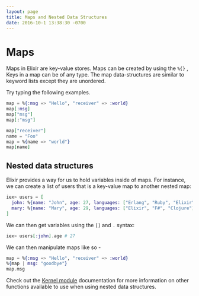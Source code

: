 ```yaml
---
layout: page
title: Maps and Nested Data Structures
date: 2016-10-1 13:38:30 -0700
---
```



# Maps

Maps in Elixir are key-value stores. Maps can be created by using the `%{}` , Keys in a map can be of any type. The map data-structures are similar to keyword lists except they are unordered.

Try typing the following examples.

```elixir
map = %{:msg => "Hello", "receiver" => :world}
map[:msg]
map["msg"]
map[:"msg"]
```

```elixir
map["receiver"]
name = "Foo"
map = %{name => "world"}
map[name]
```

## Nested data structures

Elixir provides a way for us to hold variables inside of maps. For instance, we can create a list of users that is a key-value map to another nested map:

```elixir
iex> users = [
  john: %{name: "John", age: 27, languages: ["Erlang", "Ruby", "Elixir"]},
  mary: %{name: "Mary", age: 29, languages: ["Elixir", "F#", "Clojure"]}
]
```

We can then get variables using the `[]` and `.` syntax:

```elixir
iex> users[:john].age # 27
```

We can then manipulate maps like so -

```elixir
map = %{:msg => "Hello", "receiver" => :world}
%{map | msg: "goodbye"}
map.msg
```

Check out the [Kernel module](http://elixir-lang.org/docs/stable/elixir/Kernel.html) documentation for more information on other functions available to use when using nested data structures.


